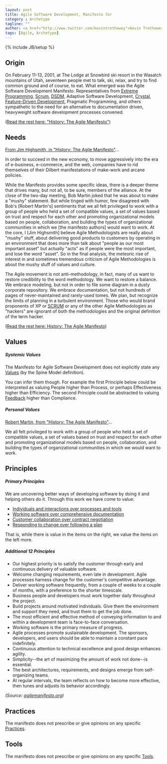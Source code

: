```yaml
---
layout: post
title: Agile Software Development, Manifesto for 
category : Archetype
tagline: ""
author: <a href="http://www.twitter.com/kevintrethewey">Kevin Trethewey</a>
tags: [Agile, Archetype]
---
```

{% include JB/setup %}

## Origin
On February 11-13, 2001, at The Lodge at Snowbird ski resort in the Wasatch mountains of Utah, seventeen people met to talk, ski, relax, and try to find common ground and of course, to eat. What emerged was the Agile Software Development Manifesto. Representatives from [Extreme Programming](/archetype/XP), [Scrum](/archetype/Scrum), [DSDM](/archetype/DSDM), Adaptive Software Development, [Crystal](/archetype/Crystal), [Feature-Driven Development](/archetype/FDD), Pragmatic Programming, and others sympathetic to the need for an alternative to documentation driven, heavyweight software development processes convened.

([Read the rest here: "History: The Agile Manifesto"](http://agilemanifesto.org/history.html))

## Needs
[From Jim Highsmith, in "History: The Agile Manifesto"](http://agilemanifesto.org/history.html)...

In order to succeed in the new economy, to move aggressively into the era of e-business, e-commerce, and the web, companies have to rid themselves of their Dilbert manifestations of make-work and arcane policies. 

While the Manifesto provides some specific ideas, there is a deeper theme that drives many, but not all, to be sure, members of the alliance. At the close of the two-day meeting, Bob Martin joked that he was about to make a "mushy" statement. But while tinged with humor, few disagreed with Bob's [Robert Martin's] sentiments that we all felt privileged to work with a group of people who held a set of compatible values, a set of values based on trust and respect for each other and promoting organizational models based on people, collaboration, and building the types of organizational communities in which we [the manifesto authors] would want to work. At the core, I [Jim Highsmith] believe Agile Methodologists are really about "mushy" stuff, about delivering good products to customers by operating in an environment that does more than talk about "people as our most important asset" but actually "acts" as if people were the most important, and lose the word "asset". So in the final analysis, the meteoric rise of interest in and sometimes tremendous criticism of Agile Methodologies is about the mushy stuff of values and culture.

The Agile movement is not anti-methodology, in fact, many of us want to restore credibility to the word methodology. We want to restore a balance. We embrace modeling, but not in order to file some diagram in a dusty corporate repository. We embrace documentation, but not hundreds of pages of never-maintained and rarely-used tomes. We plan, but recognize the limits of planning in a turbulent environment. Those who would brand proponents of XP or [SCRUM](/archetype/Scrum) or any of the other Agile Methodologies as "hackers" are ignorant of both the methodologies and the original definition of the term hacker.

([Read the rest here: History: The Agile Manifesto](http://agilemanifesto.org/history.html))

## Values

##### Systemic Values
The Manifesto for Agile Software Development does not explicitly state any [Values](/values.html) (by the Spine Model definition). 

You can infer them though. For example the first Principle below could be interpreted as valuing People higher than Process, or perhaps Effectiveness higher than Efficiency. The second Principle could be abstracted to valuing [Feedback](/value/Feedback) higher than Compliance. 

##### Personal Values
[Robert Martin, from "History: The Agile Manifesto"](http://agilemanifesto.org/history.html)...

We all felt privileged to work with a group of people who held a set of compatible values, a set of values based on trust and respect for each other and promoting organizational models based on people, collaboration, and building the types of organizational communities in which we would want to work.

## Principles

##### Primary Principles
We are uncovering better ways of developing software by doing it and helping others do it. Through this work we have come to value:

* [Individuals and interactions over processes and tools](/principle/IndividualsAndInteractionsOverProcessesAndTools)
* [Working software over comprehensive documentation](/principle/WorkingSoftwareOverComprehensiveDocumentation)
* [Customer collaboration over contract negotiation](/principle/CustomerCollaborationOverContractNegotiation)
* [Responding to change over following a plan](/principle/RespondingToChangeOverFollowingAPlan)

That is, while there is value in the items on the right, we value the items on the left more.

##### Additional 12 Principles

* Our highest priority is to satisfy the customer through early and continuous delivery of valuable software.
* Welcome changing requirements, even late in development. Agile processes harness change for the customer's competitive advantage.
* Deliver working software frequently, from a couple of weeks to a couple of months, with a preference to the shorter timescale.
* Business people and developers must work together daily throughout the project.
* Build projects around motivated individuals. Give them the environment and support they need, and trust them to get the job done.
* The most efficient and effective method of conveying information to and within a development team is face-to-face conversation.
* Working software is the primary measure of progress.
* Agile processes promote sustainable development. The sponsors, developers, and users should be able to maintain a constant pace indefinitely.
* Continuous attention to technical excellence and good design enhances agility.
* Simplicity--the art of maximizing the amount of work not done--is essential.
* The best architectures, requirements, and designs emerge from self-organizing teams.
* At regular intervals, the team reflects on how to become more effective, then tunes and adjusts its behavior accordingly.

*(Source: [agilemanifesto.org](http://agilemanifesto.org/))*


## Practices
The manifesto does not prescribe or give opinions on any specific [Practices](/practices.html).

## Tools
The manifesto does not prescribe or give opinions on any specific [Tools](/tools.html).